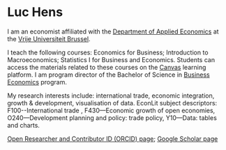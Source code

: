 # Luc Hens

I am an economist affiliated with the  [Department of Applied Economics](http://research.vub.ac.be/applied-economics) at the [Vrije Universiteit Brussel](http://www.vub.ac.be).

I teach the following courses: Economics for Business; Introduction to Macroeconomics; Statistics I for Business and Economics. Students can access the materials related to these courses on the [Canvas](https://canvas.vub.be/) learning platform.  I am program director of the Bachelor of Science in [Business Economics](http://www.vub.ac.be/en/study/business-economics) program.
        
My research interests include: international trade, economic integration, growth &amp; development, visualisation of data. EconLit subject descriptors: F100--International trade , F430&mdash;Economic growth of open economies, O240&mdash;Development planning and policy: trade policy, Y10&mdash;Data: tables and charts. 

[Open Researcher and Contributor ID (ORCID) page](https://orcid.org/0000-0003-4881-9317); [Google Scholar page](https://scholar.google.com/citations?user=x_S_UmwAAAAJ&hl=en)

